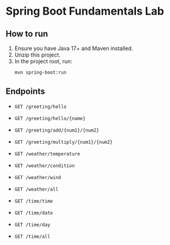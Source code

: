 # Spring Boot Fundamentals Lab

## How to run
1. Ensure you have Java 17+ and Maven installed.
2. Unzip this project.
3. In the project root, run:
   ```bash
   mvn spring-boot:run
   ```

## Endpoints
- `GET /greeting/hello`
- `GET /greeting/hello/{name}`
- `GET /greeting/add/{num1}/{num2}`
- `GET /greeting/multiply/{num1}/{num2}`

- `GET /weather/temperature`
- `GET /weather/condition`
- `GET /weather/wind`
- `GET /weather/all`

- `GET /time/time`
- `GET /time/date`
- `GET /time/day`
- `GET /time/all`
